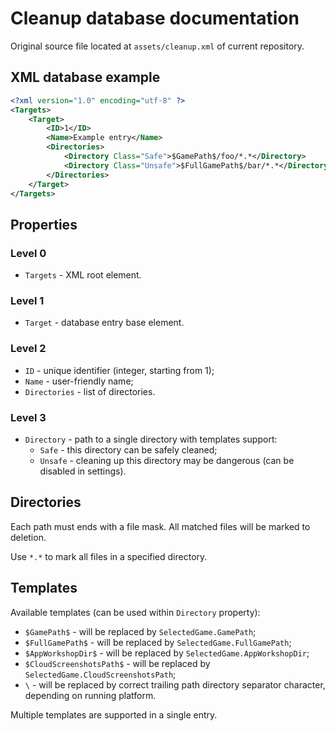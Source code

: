 # Cleanup database documentation

Original source file located at `assets/cleanup.xml` of current repository.

## XML database example

```xml
<?xml version="1.0" encoding="utf-8" ?>
<Targets>
    <Target>
        <ID>1</ID>
        <Name>Example entry</Name>
        <Directories>
            <Directory Class="Safe">$GamePath$/foo/*.*</Directory>
            <Directory Class="Unsafe">$FullGamePath$/bar/*.*</Directory>
        </Directories>
    </Target>
</Targets>
```

## Properties

### Level 0

  * `Targets` - XML root element.

### Level 1

  * `Target` - database entry base element.

### Level 2

  * `ID` - unique identifier (integer, starting from 1);
  * `Name` - user-friendly name;
  * `Directories` - list of directories.

### Level 3

  * `Directory` - path to a single directory with templates support:
    - `Safe` - this directory can be safely cleaned;
    - `Unsafe` - cleaning up this directory may be dangerous (can be disabled in settings).

## Directories

Each path must ends with a file mask. All matched files will be marked to deletion.

Use `*.*` to mark all files in a specified directory.

## Templates

Available templates (can be used within `Directory` property):

  * `$GamePath$` - will be replaced by `SelectedGame.GamePath`;
  * `$FullGamePath$` - will be replaced by `SelectedGame.FullGamePath`;
  * `$AppWorkshopDir$` - will be replaced by `SelectedGame.AppWorkshopDir`;
  * `$CloudScreenshotsPath$` - will be replaced by `SelectedGame.CloudScreenshotsPath`;
  * `\` - will be replaced by correct trailing path directory separator character, depending on running platform.

Multiple templates are supported in a single entry.
